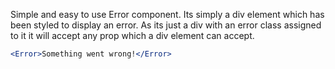 Simple and easy to use Error component. Its simply a div element which has been styled to display an error. As its just a div with an error class assigned to it it will accept any prop which a div element can accept.

```jsx
<Error>Something went wrong!</Error>
```